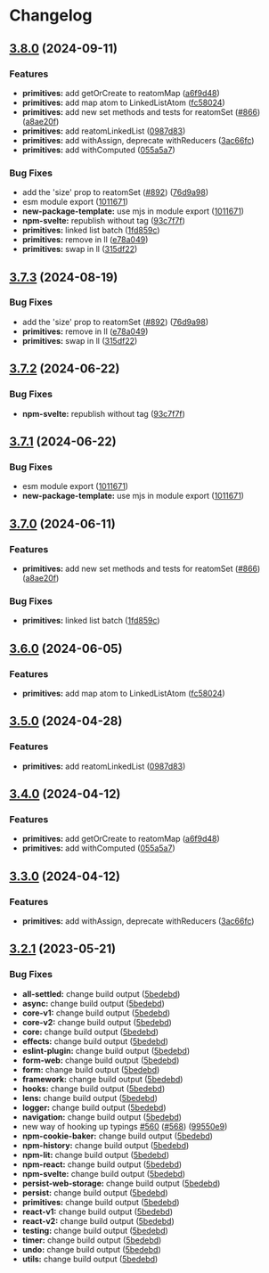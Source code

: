 # Changelog

## [3.8.0](https://github.com/de-jabber/reatom/compare/primitives-v3.7.3...primitives-v3.8.0) (2024-09-11)


### Features

* **primitives:** add getOrCreate to reatomMap ([a6f9d48](https://github.com/de-jabber/reatom/commit/a6f9d4843e7e983d1a37b0c3a85214642a4d0925))
* **primitives:** add map atom to LinkedListAtom ([fc58024](https://github.com/de-jabber/reatom/commit/fc580241e3867040a4513690a6b976d39f3ac6c0))
* **primitives:** add new set methods and tests for reatomSet ([#866](https://github.com/de-jabber/reatom/issues/866)) ([a8ae20f](https://github.com/de-jabber/reatom/commit/a8ae20f9abe8adbde4e4c44247578a00b227e5e3))
* **primitives:** add reatomLinkedList ([0987d83](https://github.com/de-jabber/reatom/commit/0987d83df0aec36996ce16a8890012773358c7ac))
* **primitives:** add withAssign, deprecate withReducers ([3ac66fc](https://github.com/de-jabber/reatom/commit/3ac66fc76fffa4ef05e9782d93c982020188196f))
* **primitives:** add withComputed ([055a5a7](https://github.com/de-jabber/reatom/commit/055a5a72524a5ce147ebbb1d7cbb4af7c9d88ca3))


### Bug Fixes

* add the 'size' prop to reatomSet ([#892](https://github.com/de-jabber/reatom/issues/892)) ([76d9a98](https://github.com/de-jabber/reatom/commit/76d9a986e2e897119a3708a117cc849ccd65f234))
* esm module export ([1011671](https://github.com/de-jabber/reatom/commit/10116719dd92d8102352a39e4ed772b8173d8668))
* **new-package-template:** use mjs in module export ([1011671](https://github.com/de-jabber/reatom/commit/10116719dd92d8102352a39e4ed772b8173d8668))
* **npm-svelte:** republish without tag ([93c7f7f](https://github.com/de-jabber/reatom/commit/93c7f7f5ec58247b1b3aec854cd83b0a0ecd6a6c))
* **primitives:** linked list batch ([1fd859c](https://github.com/de-jabber/reatom/commit/1fd859c7309e4e398a578a1b278fdded434c026b))
* **primitives:** remove in ll ([e78a049](https://github.com/de-jabber/reatom/commit/e78a049faf52e6924f74acc2907d16701517423c))
* **primitives:** swap in ll ([315df22](https://github.com/de-jabber/reatom/commit/315df224f9a17203905e7a10f5f0082812415244))

## [3.7.3](https://github.com/artalar/reatom/compare/primitives-v3.7.2...primitives-v3.7.3) (2024-08-19)


### Bug Fixes

* add the 'size' prop to reatomSet ([#892](https://github.com/artalar/reatom/issues/892)) ([76d9a98](https://github.com/artalar/reatom/commit/76d9a986e2e897119a3708a117cc849ccd65f234))
* **primitives:** remove in ll ([e78a049](https://github.com/artalar/reatom/commit/e78a049faf52e6924f74acc2907d16701517423c))
* **primitives:** swap in ll ([315df22](https://github.com/artalar/reatom/commit/315df224f9a17203905e7a10f5f0082812415244))

## [3.7.2](https://github.com/artalar/reatom/compare/primitives-v3.7.1...primitives-v3.7.2) (2024-06-22)


### Bug Fixes

* **npm-svelte:** republish without tag ([93c7f7f](https://github.com/artalar/reatom/commit/93c7f7f5ec58247b1b3aec854cd83b0a0ecd6a6c))

## [3.7.1](https://github.com/artalar/reatom/compare/primitives-v3.7.0...primitives-v3.7.1) (2024-06-22)


### Bug Fixes

* esm module export ([1011671](https://github.com/artalar/reatom/commit/10116719dd92d8102352a39e4ed772b8173d8668))
* **new-package-template:** use mjs in module export ([1011671](https://github.com/artalar/reatom/commit/10116719dd92d8102352a39e4ed772b8173d8668))

## [3.7.0](https://github.com/artalar/reatom/compare/primitives-v3.6.0...primitives-v3.7.0) (2024-06-11)


### Features

* **primitives:** add new set methods and tests for reatomSet ([#866](https://github.com/artalar/reatom/issues/866)) ([a8ae20f](https://github.com/artalar/reatom/commit/a8ae20f9abe8adbde4e4c44247578a00b227e5e3))


### Bug Fixes

* **primitives:** linked list batch ([1fd859c](https://github.com/artalar/reatom/commit/1fd859c7309e4e398a578a1b278fdded434c026b))

## [3.6.0](https://github.com/artalar/reatom/compare/primitives-v3.5.0...primitives-v3.6.0) (2024-06-05)


### Features

* **primitives:** add map atom to LinkedListAtom ([fc58024](https://github.com/artalar/reatom/commit/fc580241e3867040a4513690a6b976d39f3ac6c0))

## [3.5.0](https://github.com/artalar/reatom/compare/primitives-v3.4.0...primitives-v3.5.0) (2024-04-28)


### Features

* **primitives:** add reatomLinkedList ([0987d83](https://github.com/artalar/reatom/commit/0987d83df0aec36996ce16a8890012773358c7ac))

## [3.4.0](https://github.com/artalar/reatom/compare/primitives-v3.3.0...primitives-v3.4.0) (2024-04-12)


### Features

* **primitives:** add getOrCreate to reatomMap ([a6f9d48](https://github.com/artalar/reatom/commit/a6f9d4843e7e983d1a37b0c3a85214642a4d0925))
* **primitives:** add withComputed ([055a5a7](https://github.com/artalar/reatom/commit/055a5a72524a5ce147ebbb1d7cbb4af7c9d88ca3))

## [3.3.0](https://github.com/artalar/reatom/compare/primitives-v3.2.1...primitives-v3.3.0) (2024-04-12)


### Features

* **primitives:** add withAssign, deprecate withReducers ([3ac66fc](https://github.com/artalar/reatom/commit/3ac66fc76fffa4ef05e9782d93c982020188196f))

## [3.2.1](https://github.com/artalar/reatom/compare/primitives-v3.2.0...primitives-v3.2.1) (2023-05-21)


### Bug Fixes

* **all-settled:** change build output ([5bedebd](https://github.com/artalar/reatom/commit/5bedebda3a1ee92850d10f767686303b8ec2ba0e))
* **async:** change build output ([5bedebd](https://github.com/artalar/reatom/commit/5bedebda3a1ee92850d10f767686303b8ec2ba0e))
* **core-v1:** change build output ([5bedebd](https://github.com/artalar/reatom/commit/5bedebda3a1ee92850d10f767686303b8ec2ba0e))
* **core-v2:** change build output ([5bedebd](https://github.com/artalar/reatom/commit/5bedebda3a1ee92850d10f767686303b8ec2ba0e))
* **core:** change build output ([5bedebd](https://github.com/artalar/reatom/commit/5bedebda3a1ee92850d10f767686303b8ec2ba0e))
* **effects:** change build output ([5bedebd](https://github.com/artalar/reatom/commit/5bedebda3a1ee92850d10f767686303b8ec2ba0e))
* **eslint-plugin:** change build output ([5bedebd](https://github.com/artalar/reatom/commit/5bedebda3a1ee92850d10f767686303b8ec2ba0e))
* **form-web:** change build output ([5bedebd](https://github.com/artalar/reatom/commit/5bedebda3a1ee92850d10f767686303b8ec2ba0e))
* **form:** change build output ([5bedebd](https://github.com/artalar/reatom/commit/5bedebda3a1ee92850d10f767686303b8ec2ba0e))
* **framework:** change build output ([5bedebd](https://github.com/artalar/reatom/commit/5bedebda3a1ee92850d10f767686303b8ec2ba0e))
* **hooks:** change build output ([5bedebd](https://github.com/artalar/reatom/commit/5bedebda3a1ee92850d10f767686303b8ec2ba0e))
* **lens:** change build output ([5bedebd](https://github.com/artalar/reatom/commit/5bedebda3a1ee92850d10f767686303b8ec2ba0e))
* **logger:** change build output ([5bedebd](https://github.com/artalar/reatom/commit/5bedebda3a1ee92850d10f767686303b8ec2ba0e))
* **navigation:** change build output ([5bedebd](https://github.com/artalar/reatom/commit/5bedebda3a1ee92850d10f767686303b8ec2ba0e))
* new way of hooking up typings [#560](https://github.com/artalar/reatom/issues/560) ([#568](https://github.com/artalar/reatom/issues/568)) ([99550e9](https://github.com/artalar/reatom/commit/99550e98c34df7efd8431282a868a0483bed5dc8))
* **npm-cookie-baker:** change build output ([5bedebd](https://github.com/artalar/reatom/commit/5bedebda3a1ee92850d10f767686303b8ec2ba0e))
* **npm-history:** change build output ([5bedebd](https://github.com/artalar/reatom/commit/5bedebda3a1ee92850d10f767686303b8ec2ba0e))
* **npm-lit:** change build output ([5bedebd](https://github.com/artalar/reatom/commit/5bedebda3a1ee92850d10f767686303b8ec2ba0e))
* **npm-react:** change build output ([5bedebd](https://github.com/artalar/reatom/commit/5bedebda3a1ee92850d10f767686303b8ec2ba0e))
* **npm-svelte:** change build output ([5bedebd](https://github.com/artalar/reatom/commit/5bedebda3a1ee92850d10f767686303b8ec2ba0e))
* **persist-web-storage:** change build output ([5bedebd](https://github.com/artalar/reatom/commit/5bedebda3a1ee92850d10f767686303b8ec2ba0e))
* **persist:** change build output ([5bedebd](https://github.com/artalar/reatom/commit/5bedebda3a1ee92850d10f767686303b8ec2ba0e))
* **primitives:** change build output ([5bedebd](https://github.com/artalar/reatom/commit/5bedebda3a1ee92850d10f767686303b8ec2ba0e))
* **react-v1:** change build output ([5bedebd](https://github.com/artalar/reatom/commit/5bedebda3a1ee92850d10f767686303b8ec2ba0e))
* **react-v2:** change build output ([5bedebd](https://github.com/artalar/reatom/commit/5bedebda3a1ee92850d10f767686303b8ec2ba0e))
* **testing:** change build output ([5bedebd](https://github.com/artalar/reatom/commit/5bedebda3a1ee92850d10f767686303b8ec2ba0e))
* **timer:** change build output ([5bedebd](https://github.com/artalar/reatom/commit/5bedebda3a1ee92850d10f767686303b8ec2ba0e))
* **undo:** change build output ([5bedebd](https://github.com/artalar/reatom/commit/5bedebda3a1ee92850d10f767686303b8ec2ba0e))
* **utils:** change build output ([5bedebd](https://github.com/artalar/reatom/commit/5bedebda3a1ee92850d10f767686303b8ec2ba0e))
